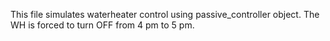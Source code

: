 This file simulates waterheater control using passive_controller object. The WH is forced to turn OFF from 4 pm to 5 pm. 

